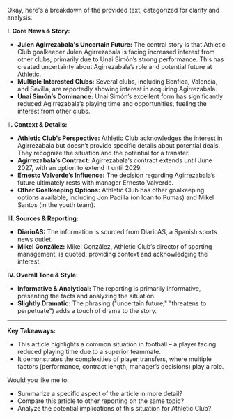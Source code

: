 Okay, here's a breakdown of the provided text, categorized for clarity and analysis:

**I. Core News & Story:**

* **Julen Agirrezabala's Uncertain Future:** The central story is that Athletic Club goalkeeper Julen Agirrezabala is facing increased interest from other clubs, primarily due to Unai Simón’s strong performance. This has created uncertainty about Agirrezabala’s role and potential future at Athletic.
* **Multiple Interested Clubs:** Several clubs, including Benfica, Valencia, and Sevilla, are reportedly showing interest in acquiring Agirrezabala.
* **Unai Simón’s Dominance:** Unai Simón’s excellent form has significantly reduced Agirrezabala’s playing time and opportunities, fueling the interest from other clubs.

**II. Context & Details:**

* **Athletic Club’s Perspective:** Athletic Club acknowledges the interest in Agirrezabala but doesn’t provide specific details about potential deals. They recognize the situation and the potential for a transfer.
* **Agirrezabala’s Contract:** Agirrezabala’s contract extends until June 2027, with an option to extend it until 2029.
* **Ernesto Valverde’s Influence:** The decision regarding Agirrezabala’s future ultimately rests with manager Ernesto Valverde.
* **Other Goalkeeping Options:** Athletic Club has other goalkeeping options available, including Jon Padilla (on loan to Pumas) and Mikel Santos (in the youth team).

**III.  Sources & Reporting:**

* **DiarioAS:** The information is sourced from DiarioAS, a Spanish sports news outlet.
* **Mikel González:** Mikel González, Athletic Club’s director of sporting management, is quoted, providing context and acknowledging the interest.

**IV.  Overall Tone & Style:**

* **Informative & Analytical:** The reporting is primarily informative, presenting the facts and analyzing the situation.
* **Slightly Dramatic:** The phrasing ("uncertain future," "threatens to perpetuate") adds a touch of drama to the story.

---

**Key Takeaways:**

* This article highlights a common situation in football – a player facing reduced playing time due to a superior teammate.
* It demonstrates the complexities of player transfers, where multiple factors (performance, contract length, manager’s decisions) play a role.

Would you like me to:

*   Summarize a specific aspect of the article in more detail?
*   Compare this article to other reporting on the same topic?
*   Analyze the potential implications of this situation for Athletic Club?
